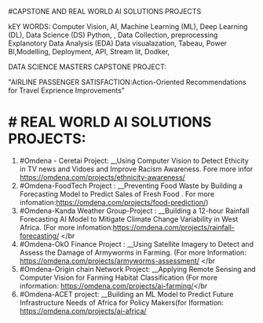 #CAPSTONE AND REAL WORLD AI SOLUTIONS PROJECTS </br> 

kEY WORDS: Computer Vision, AI, Machine Learning (ML), Deep Learning (DL), Data Science (DS) Python, , Data Collection, preprocessing Explanotory Data Analysis (EDA) Data visualazation, Tabeau, Power BI,Modelling, Deployment, API, Stream lit, Dodker, </br>

DATA SCIENCE MASTERS CAPSTONE PROJECT: </br>

"AIRLINE PASSENGER SATISFACTION:Action-Oriented Recommendations for Travel Exprience Improvements" </br>

# # REAL WORLD AI SOLUTIONS PROJECTS: </br>

1. #Omdena - Ceretai Project: __Using Computer Vision to Detect Ethicity in TV news and Vidoes and Improve Racism Awareness. Fore more infor      https://omdena.com/projects/ethnicity-awareness/</br>
2. #Omdena-FoodTech Project : __Preventing Food Waste by Building a Forecasting Model to Predict Sales of Fresh Food . For more infomation:https://omdena.com/projects/food-prediction/) </br>
3. #Omdena-Kanda Weather Group-Project : __Building a 12-hour Rainfall Forecasting AI Model to Mitigate Climate Change Variability in West Africa. (For more infomation:https://omdena.com/projects/rainfall-forecasting/ </br
4. #Omdena-OkO Finance Project : __Using Satellite Imagery to Detect and Assess the Damage of Armyworms in Farming. (For more Information: https://omdena.com/projects/armyworms-assessment/ </br
5. #Omdena-Origin chain Network Project: __Applying Remote Sensing and Computer Vision for Farming Habitat Classification  (For more information: https://omdena.com/projects/ai-farming/</br
6. #Omdena-ACET project: __Building an ML Model to Predict Future Infrastructure Needs of Africa for Policy Makers(for Iformation: https://omdena.com/projects/ai-africa/</br>
